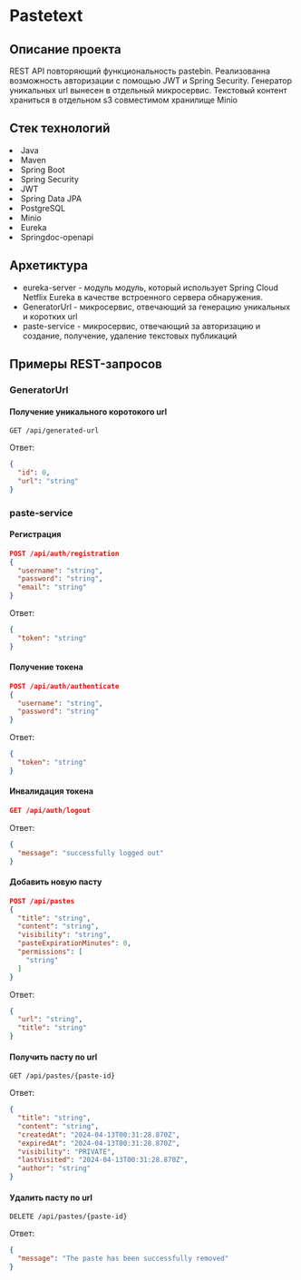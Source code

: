# Pastetext
## Описание проекта
REST API повторяющий функциональность pastebin. 
Реализованна возможность авторизации с помощью JWT и Spring Security.
Генератор уникальных url вынесен в отдельный микросервис.
Текстовый контент храниться в отдельном s3 совместимом хранилище Minio

## Стек технологий
<li>Java</li>
<li>Maven</li>
<li>Spring Boot</li>
<li>Spring Security</li>
<li>JWT</li>
<li>Spring Data JPA</li>
<li>PostgreSQL</li>
<li>Minio</li>
<li>Eureka</li>
<li>Springdoc-openapi</li>

## Архетиктура
- eureka-server - модуль модуль, который использует Spring Cloud Netflix Eureka в качестве встроенного сервера обнаружения.
- GeneratorUrl - микросервис, отвечающий за генерацию уникальных и коротких url
- paste-service - микросервис, отвечающий за авторизацию и создание, получение, удаление текстовых публикаций

## Примеры REST-запросов
### GeneratorUrl
#### Получение уникального коротокого url
```http request
GET /api/generated-url
```
Ответ:
```json
{
  "id": 0,
  "url": "string"
}
```

### paste-service
#### Регистрация
```json lines
POST /api/auth/registration
{
  "username": "string",
  "password": "string",
  "email": "string"
}
```
Ответ:
```json
{
  "token": "string"
}
```
#### Получение токена
```json lines
POST /api/auth/authenticate
{
  "username": "string",
  "password": "string"
}
```
Ответ:
```json
{
  "token": "string"
}
```
#### Инвалидация токена
```json lines
GET /api/auth/logout
```
Ответ:
```json
{
  "message": "successfully logged out"
}
```
#### Добавить новую пасту
```json lines
POST /api/pastes
{
  "title": "string",
  "content": "string",
  "visibility": "string",
  "pasteExpirationMinutes": 0,
  "permissions": [
    "string"
  ]
}
```
Ответ:
```json
{
  "url": "string",
  "title": "string"
}
```
#### Получить пасту по url
```http request
GET /api/pastes/{paste-id}
```
Ответ:
```json
{
  "title": "string",
  "content": "string",
  "createdAt": "2024-04-13T00:31:28.870Z",
  "expiredAt": "2024-04-13T00:31:28.870Z",
  "visibility": "PRIVATE",
  "lastVisited": "2024-04-13T00:31:28.870Z",
  "author": "string"
}
```
#### Удалить пасту по url
```http request
DELETE /api/pastes/{paste-id}
```
Ответ:
```json
{
  "message": "The paste has been successfully removed"
}
```
